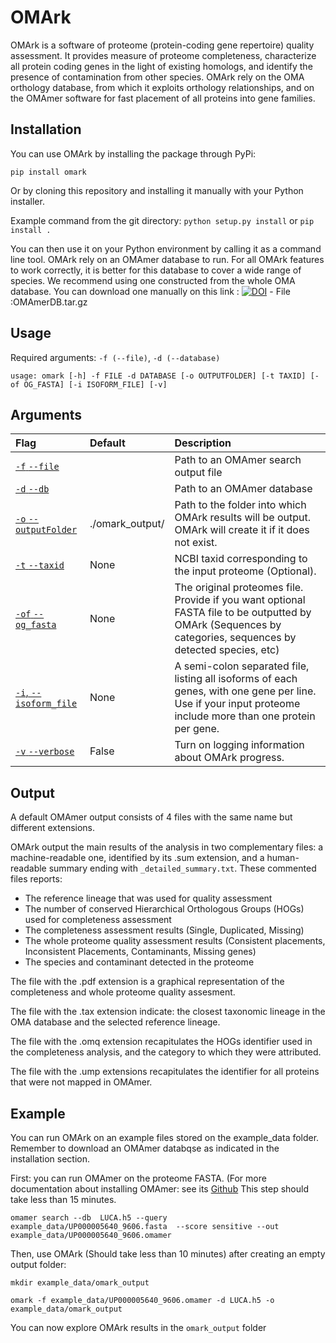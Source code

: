 # OMArk

OMArk is a software of proteome (protein-coding gene repertoire) quality assessment. It provides measure of proteome completeness, characterize all protein coding genes in the light of existing homologs, and identify the presence of contamination from other species.
OMArk rely on the OMA orthology database, from which it exploits orthology relationships, and on the OMAmer software for fast placement of all proteins into gene families.

## Installation

You can use OMArk by installing the package through PyPi:

``pip install omark``

Or by cloning this repository and installing it manually with your Python installer.

Example command from the git directory:
``python setup.py install``
or
``pip install .``

You can then use it on your Python environment by calling it as a command line tool.
OMArk rely on an OMAmer database to run. For all OMArk features to work correctly, it is better for this database to cover a wide range of species.
We recommend using one constructed from the whole OMA database. You can download one manually on this link : [![DOI](https://zenodo.org/badge/DOI/10.5281/zenodo.6462027.svg)](https://doi.org/10.5281/zenodo.6462027) - File :OMAmerDB.tar.gz


## Usage

Required arguments: ``-f (--file)``, ``-d (--database)``

    usage: omark [-h] -f FILE -d DATABASE [-o OUTPUTFOLDER] [-t TAXID] [-of OG_FASTA] [-i ISOFORM_FILE] [-v]


## Arguments
| Flag                                                         | Default         | Description                                                                                                                                                 |
|:-------------------------------------------------------------|:----------------|:------------------------------------------------------------------------------------------------------------------------------------------------------------|
| [``-f`` ``--file``](#markdown-header--file)                  |                 | Path to an OMAmer search output file                                                                                                                        |
| [``-d`` ``--db``](#markdown-header--database)                |                 | Path to an OMAmer database                                                                                                                                  |
| [``-o`` ``--outputFolder``](#markdown-header--outputFolder)  | ./omark_output/ | Path to the folder into which OMArk results will be output. OMArk will create it if it does not exist.                                                      |
| [``-t`` ``--taxid``](#markdown-header--taxid)                | None            | NCBI taxid corresponding to the input proteome (Optional).                                                                                                  |
| [``-of`` ``--og_fasta``](#markdown-header--og_fasta)         | None            | The original proteomes file. Provide if you want optional FASTA file to be outputted by OMArk (Sequences by categories, sequences by detected species, etc) |
| [``-i``, ``--isoform_file``](#markdown-header--isoform_file) | None            | A semi-colon separated file, listing all isoforms of each genes, with one gene per line. Use if your input proteome include more than one protein per gene. |
| [``-v`` ``--verbose``](#markdown-header--verbose)            | False           | Turn on logging information about OMArk progress.                                                                                                           |

## Output

A default OMAmer output consists of 4 files with the same name but different extensions.

OMArk output the main results of the analysis in two complementary files: a machine-readable one, identified by its .sum extension, and a human-readable summary ending with ``_detailed_summary.txt``.
These commented files reports:
* The reference lineage that was used for quality assessment
* The number of conserved Hierarchical Orthologous Groups (HOGs) used for completeness assessment
* The completeness assessment results (Single, Duplicated, Missing)
* The whole proteome quality assessment results (Consistent placements, Inconsistent Placements, Contaminants, Missing genes)
* The species and contaminant detected in the proteome

The file with the .pdf extension is a graphical representation of the completeness and whole proteome quality assesment.

The file with the .tax extension indicate: the closest taxonomic lineage in the OMA database and the selected reference lineage.

The file with the .omq extension recapitulates the HOGs identifier used in the completeness analysis, and the category to which they were attributed.

The file with the .ump extensions recapitulates the identifier for all proteins that were not mapped in OMAmer.

## Example

You can run OMArk on an example files stored on the example\_data folder. Remember to download an OMAmer databqse as indicated in the installation section.

First: you can run OMAmer on the proteome FASTA. (For more documentation about installing OMAmer: see its [Github](https://github.com/DessimozLab/omamer)
This step should take less than 15 minutes.

	omamer search --db  LUCA.h5 --query example_data/UP000005640_9606.fasta  --score sensitive --out example_data/UP000005640_9606.omamer

Then, use OMArk (Should take less than 10 minutes) after creating an empty output folder:

	mkdir example_data/omark_output

	omark -f example_data/UP000005640_9606.omamer -d LUCA.h5 -o example_data/omark_output

You can now explore OMArk results in the ``omark_output`` folder
